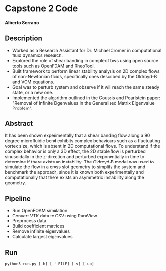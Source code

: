 # Capstone 2 Code #
#### Alberto Serrano ####

## Description ##
+ Worked as a Research Assistant for Dr. Michael Cromer in computational fluid dynamics research.
+ Explored the role of shear banding in complex flows using open source tools such as OpenFOAM and RheoTool.
+ Built framework to perform linear stability analysis on 2D complex flows of non-Newtonian fluids, specifically ones described by the Oldroyd-B and VCM equations.
+ Goal was to perturb system and observe if it will reach the same steady state, or a new one.
+ Implemented the algorithm outlined in the Goussis and Pearlstein paper: "Removal of Infinite Eigenvalues in the Generalized Matrix Eigenvalue Problem".


## Abstract ##
It has been shown experimentally that a shear banding flow along a 90 degree microfluidic bend exhibits complex behaviours such as a fluctuating vortex size, which is absent in 2D computational flows. To understand if the complex behavior is only a 3D effect, the 2D stable flow is perturbed sinusoidally in the z-direction and perturbed exponentially in time to determine if there exists an instability. The Oldroyd-B model was used to simulate the flow in a cross slot geometry to simplify the system and benchmark the approach, since it is known both experimentally and computationally that there exists an asymmetric instability along the geometry.

## Pipeline ##
+ Run OpenFOAM simulation
+ Convert VTK data to CSV using ParaView
+ Preprocess data
+ Build coefficient matrices
+ Remove infinite eigenvalues
+ Calculate largest eigenvalues

## Run ##
`python3 run.py [-h] [-f FILE] [-v] [-up]`
